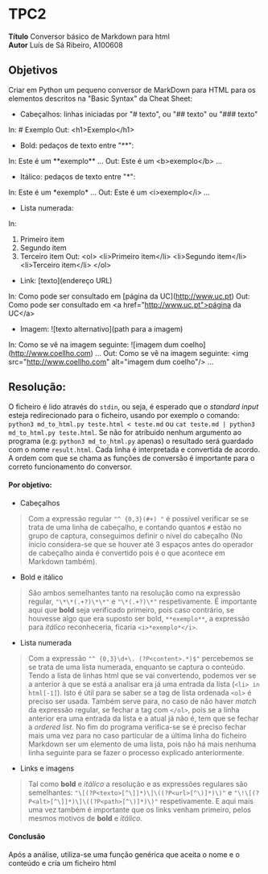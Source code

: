 # TPC2

**Título** Conversor básico de Markdown para html\
**Autor** Luís de Sá Ribeiro, A100608

## Objetivos

Criar em Python um pequeno conversor de MarkDown para HTML para os elementos descritos na "Basic Syntax" da Cheat Sheet:

- Cabeçalhos: linhas iniciadas por "# texto", ou "## texto" ou "### texto"

In: # Exemplo
Out: \<h1>Exemplo\</h1>

- Bold: pedaços de texto entre "**":

In: Este é um \*\*exemplo\*\* ...
Out: Este é um \<b>exemplo\</b> ...

- Itálico: pedaços de texto entre "*":

In: Este é um \*exemplo\* ...
Out: Este é um \<i>exemplo\</i> ...

- Lista numerada:

In:
1. Primeiro item
2. Segundo item
3. Terceiro item
Out:
\<ol>
\<li>Primeiro item\</li>
\<li>Segundo item\</li>
\<li>Terceiro item\</li>
\</ol>

- Link: [texto](endereço URL)

In: Como pode ser consultado em \[página da UC](http://www.uc.pt)
Out: Como pode ser consultado em \<a href="http://www.uc.pt">página da UC\</a>

- Imagem: ![texto alternativo](path para a imagem)

In: Como se vê na imagem seguinte: \!\[imagem dum coelho](http://www.coellho.com) ...
Out: Como se vê na imagem seguinte: \<img src="http://www.coellho.com" alt="imagem dum coelho"/> ...

## Resolução:

O ficheiro é lido através do `stdin`, ou seja, é esperado que o *standard input* esteja redirecionado para o ficheiro, usando por exemplo o comando: `python3 md_to_html.py teste.html < teste.md` ou `cat teste.md | python3 md_to_html.py teste.html`. Se não for atríbuido nenhum argumento ao programa (e.g: `python3 md_to_html.py` apenas) o resultado será guardado com o nome `result.html`. Cada linha é interpretada e convertida de acordo. A ordem com que se chama as funções de conversão é importante para o correto funcionamento do conversor.

#### Por objetivo:

* Cabeçalhos
> Com a expressão regular `"^ {0,3}(#+) "` é possível verificar se se trata de uma linha de cabeçalho, e contando quantos `#` estão no grupo de captura, conseguimos definir o nível do cabeçalho (No ínicio considera-se que se houver até 3 espaços antes do operador de cabeçalho ainda é convertido pois é o que acontece em Markdown também).

* Bold e itálico
> São ambos semelhantes tanto na resolução como na expressão regular, `"\*\*(.+?)\*\*"` e `"\*(.+?)\*"` respetivamente. É importante aqui que **bold** seja verificado primeiro, pois caso contrário, se houvesse algo que era suposto ser bold, `**exemplo**`, a expressão para *itálico* reconheceria, ficaria `<i>*exemplo*</i>`.

* Lista numerada
> Com a expressão `"^ {0,3}\d+\. (?P<content>.*)$"` percebemos se se trata de uma lista numerada, enquanto se captura o conteúdo. Tendo a lista de linhas html que se vai convertendo, podemos ver se a anterior à que se está a analisar era já uma entrada da lista (`<li> in html[-1]`). Isto é útil para se saber se a tag de lista ordenada `<ol>` é preciso ser usada. Também serve para, no caso de não haver *match* da expressão regular, se fechar a tag com `</ol>`, pois se a linha anterior era uma entrada da lista e a atual já não é, tem que se fechar a *ordered list*. No fim do programa verifica-se se é preciso fechar mais uma vez para no caso particular de a última linha do ficheiro Markdown ser um elemento de uma lista, pois não há mais nenhuma linha seguinte para se fazer o processo explicado anteriormente.

* Links e imagens
> Tal como **bold** e *itálico* a resolução e as expressões regulares são semelhantes: `"\[(?P<texto>[^\]]*)\]\((?P<url>[^\)]*)\)"` e `"\!\[(?P<alt>[^\]]*)\]\((?P<path>[^\)]*)\)"` respetivamente. E aqui mais uma vez também é importante que os links venham primeiro, pelos mesmos motivos de **bold** e *itálico*.

#### Conclusão

Após a análise, utiliza-se uma função genérica que aceita o nome e o conteúdo e cria um ficheiro html
 